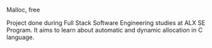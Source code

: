 Malloc, free


Project done during Full Stack Software Engineering studies at ALX SE Program. It aims to learn about automatic and dynamic allocation in C language.
